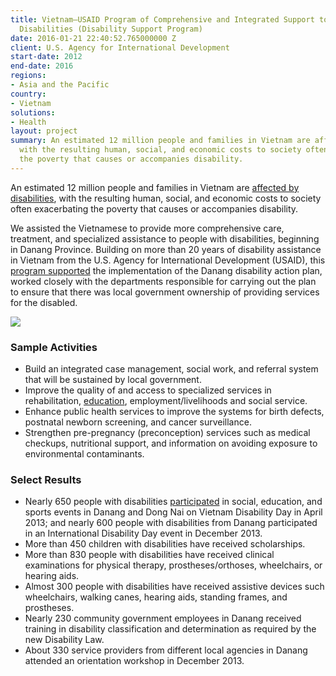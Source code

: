 ```yaml
---
title: Vietnam—USAID Program of Comprehensive and Integrated Support to People with
  Disabilities (Disability Support Program)
date: 2016-01-21 22:40:52.765000000 Z
client: U.S. Agency for International Development
start-date: 2012
end-date: 2016
regions:
- Asia and the Pacific
country:
- Vietnam
solutions:
- Health
layout: project
summary: An estimated 12 million people and families in Vietnam are affected by disabilities,
  with the resulting human, social, and economic costs to society often exacerbating
  the poverty that causes or accompanies disability.
---
```


An estimated 12 million people and families in Vietnam are [affected by disabilities][1], with the resulting human, social, and economic costs to society often exacerbating the poverty that causes or accompanies disability.

We assisted the Vietnamese to provide more comprehensive care, treatment, and specialized assistance to people with disabilities, beginning in Danang Province. Building on more than 20 years of disability assistance in Vietnam from the U.S. Agency for International Development (USAID), this [program supported][2] the implementation of the Danang disability action plan, worked closely with the departments responsible for carrying out the plan to ensure that there was local government ownership of providing services for the disabled.

![][3]

###  Sample Activities

* Build an integrated case management, social work, and referral system that will be sustained by local government.
* Improve the quality of and access to specialized services in rehabilitation, [education][4], employment/livelihoods and social service.
* Enhance public health services to improve the systems for birth defects, postnatal newborn screening, and cancer surveillance.
* Strengthen pre-pregnancy (preconception) services such as medical checkups, nutritional support, and information on avoiding exposure to environmental contaminants.

###  Select Results

* Nearly 650 people with disabilities [participated][5] in social, education, and sports events in Danang and Dong Nai on Vietnam Disability Day in April 2013; and nearly 600 people with disabilities from Danang participated in an International Disability Day event in December 2013.
* More than 450 children with disabilities have received scholarships.
* More than 830 people with disabilities have received clinical examinations for physical therapy, prostheses/orthoses, wheelchairs, or hearing aids.
* Almost 300 people with disabilities have received assistive devices such wheelchairs, walking canes, hearing aids, standing frames, and prostheses.
* Nearly 230 community government employees in Danang received training in disability classification and determination as required by the new Disability Law.
* About 330 service providers from different local agencies in Danang attended an orientation workshop in December 2013.

[1]: http://dai-global-developments.com/articles/energizing-the-support-network-for-people-with-disabilities-in-vietnam/
[2]: http://www.usaid.gov/vietnam/persons-with-disabilities
[3]: /assets/images/projects/Vietnam_DSP.jpg
[4]: http://dai-global-developments.com/articles/in-vietnam-opening-doors-of-opportunity-for-children-with-disabilities/
[5]: http://www.usaid.gov/sites/default/files/documents/1861/PDSP_Project_Update-Beneficiary_Summary_September-2014-USAID.pdf
